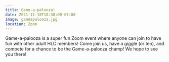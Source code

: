 ```yaml
---
title: Game-a-palooza!
date: 2021-11-18T18:30:00-07:00
image: gameapalooza.jpg
location: Zoom
---
```


Game-a-palooza is a super fun Zoom event where anyone can join to have fun with other adult HLC members! Come join us, have a giggle (or ten), and compete for a chance to be the Game-a-palooza champ! We hope to see you there!
